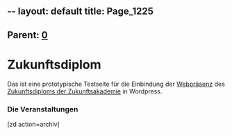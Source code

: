 --
layout: default
title: Page_1225
---

## Parent: [0](Page_0)

# Zukunftsdiplom

<p>Das ist eine prototypische Testseite für die Einbindung der <a href="http://leipzig-data.de/demo/zd-web/">Webpräsenz</a> des <a href="https://www.zukunftsakademie-leipzig.de/ziele/zukunftsdiplom/">Zukunftsdiploms der Zukunftsakademie</a> in Wordpress.</p>
<h3>Die Veranstaltungen</h3>
<p>[zd action=archiv]</p>

